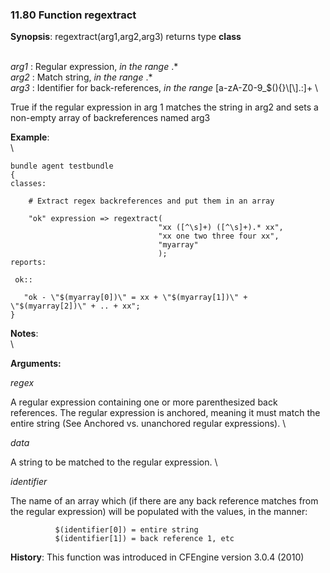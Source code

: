### 11.80 Function regextract

**Synopsis**: regextract(arg1,arg2,arg3) returns type **class**

\
 *arg1* : Regular expression, *in the range* .\* \
 *arg2* : Match string, *in the range* .\* \
 *arg3* : Identifier for back-references, *in the range*
[a-zA-Z0-9\_\$(){}\\[\\].:]+ \

True if the regular expression in arg 1 matches the string in arg2 and
sets a non-empty array of backreferences named arg3

**Example**:\
 \

    bundle agent testbundle
    {
    classes:

        # Extract regex backreferences and put them in an array

        "ok" expression => regextract(
                                     "xx ([^\s]+) ([^\s]+).* xx",
                                     "xx one two three four xx",
                                     "myarray"
                                     );
    reports:

     ok::

       "ok - \"$(myarray[0])\" = xx + \"$(myarray[1])\" + \"$(myarray[2])\" + .. + xx";
    }

**Notes**:\
 \

**Arguments:**

*regex*

A regular expression containing one or more parenthesized back
references. The regular expression is anchored, meaning it must match
the entire string (See Anchored vs. unanchored regular expressions). \

*data*

A string to be matched to the regular expression. \

*identifier*

The name of an array which (if there are any back reference matches from
the regular expression) will be populated with the values, in the
manner:

              $(identifier[0]) = entire string
              $(identifier[1]) = back reference 1, etc

**History**: This function was introduced in CFEngine version 3.0.4
(2010)
